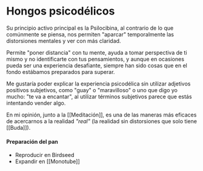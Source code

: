 # Hongos psicodélicos
Su principio activo principal es la Psilocibina, al contrario de lo que comúnmente se piensa, nos permiten "aparcar" temporalmente las distorsiones mentales y ver con más claridad.

Permite "poner distancia" con tu mente, ayuda a tomar perspectiva de ti mismo y no identificarte con tus pensamientos, y aunque en ocasiones pueda ser una experiencia desafiante, siempre han sido cosas que en el fondo estábamos preparados para superar.



Me gustaría poder explicar la experiencia psicodélica sin utilizar adjetivos positivos subjetivos, como "guay" o "maravilloso" o uno que digo yo mucho: "te va a encantar", al utilizar términos subjetivos parece que estás intentando vender algo.

En mi opinión, junto a la [[Meditación]], es una de las maneras más eficaces de acercarnos a la realidad _"real"_ (la realidad sin distorsiones que solo tiene [[Buda]]).

#### Preparación del pan

- Reproducir en Birdseed
- Expandir en [[Monotube]]


